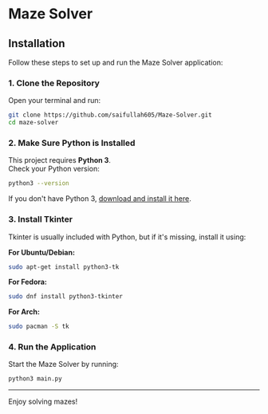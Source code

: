 # Maze Solver

## Installation

Follow these steps to set up and run the Maze Solver application:

### 1. Clone the Repository

Open your terminal and run:

```bash
git clone https://github.com/saifullah605/Maze-Solver.git
cd maze-solver
```

### 2. Make Sure Python is Installed

This project requires **Python 3**.  
Check your Python version:

```bash
python3 --version
```

If you don't have Python 3, [download and install it here](https://www.python.org/downloads/).

### 3. Install Tkinter

Tkinter is usually included with Python, but if it's missing, install it using:

**For Ubuntu/Debian:**
```bash
sudo apt-get install python3-tk
```

**For Fedora:**
```bash
sudo dnf install python3-tkinter
```

**For Arch:**
```bash
sudo pacman -S tk
```

### 4. Run the Application

Start the Maze Solver by running:

```bash
python3 main.py
```

---

Enjoy solving mazes!
